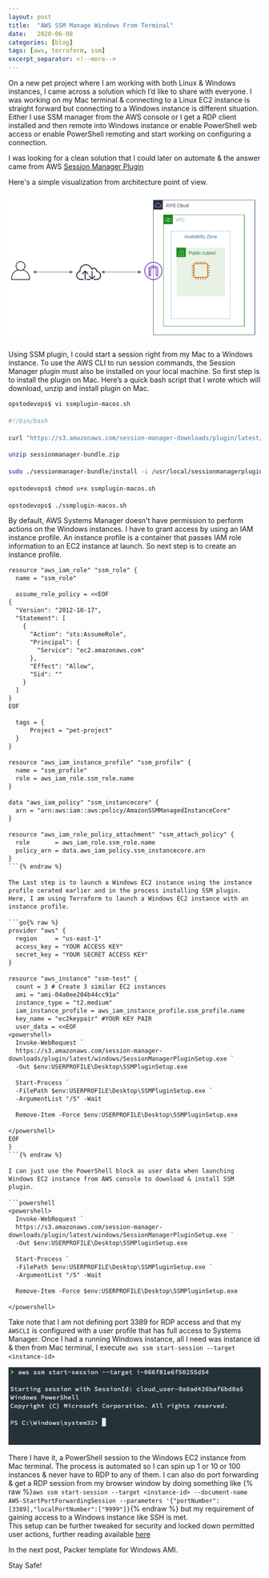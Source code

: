```yaml
---
layout: post
title:  "AWS SSM Manage Windows From Terminal"
date:   2020-06-08
categories: [blog]
tags: [aws, terraform, ssm]
excerpt_separator: <!--more-->
---
```


On a new pet project where I am working with both Linux & Windows instances, I came across a solution which I’d like to share with everyone.
I was working on my Mac terminal & connecting to a Linux EC2 instance is straight forward but connecting to a Windows instance is different situation.\
Either I use SSM manager from the AWS console or I get a RDP client installed and then remote into Windows instance or enable PowerShell web access or enable PowerShell remoting and start working on configuring a connection.

I was looking for a clean solution that I could later on automate & the answer came from AWS [Session Manager Plugin](https://docs.aws.amazon.com/systems-manager/latest/userguide/session-manager-working-with-install-plugin.html)

<!--more-->


Here's a simple visualization from architecture point of view.

![sss-start-session_1](/assets/ssm-start-session_1.PNG)

Using SSM plugin, I could start a session right from my Mac to a Windows instance.
To use the AWS CLI to run session commands, the Session Manager plugin must also be installed on your local machine. So first step is to install the plugin on Mac.
Here’s a quick bash script that I wrote which will download, unzip and install plugin on Mac.

```bash
opstodevops$ vi ssmplugin-macos.sh

#!/bin/bash

curl "https://s3.amazonaws.com/session-manager-downloads/plugin/latest/mac/sessionmanager-bundle.zip" -o "sessionmanager-bundle.zip"

unzip sessionmanager-bundle.zip

sudo ./sessionmanager-bundle/install -i /usr/local/sessionmanagerplugin -b /usr/local/bin/session-manager-plugin

opstodevops$ chmod u+x ssmplugin-macos.sh

opstodevops$ ./ssmplugin-macos.sh
```
By default, AWS Systems Manager doesn't have permission to perform actions on the Windows instances. I have to grant access by using an IAM instance profile. An instance profile is a container that passes IAM role information to an EC2 instance at launch. So next step is to create an instance profile.

```go{% raw %}
resource "aws_iam_role" "ssm_role" {
  name = "ssm_role"

  assume_role_policy = <<EOF
{
  "Version": "2012-10-17",
  "Statement": [
    {
      "Action": "sts:AssumeRole",
      "Principal": {
        "Service": "ec2.amazonaws.com"
      },
      "Effect": "Allow",
      "Sid": ""
    }
  ]
}
EOF

  tags = {
      Project = "pet-project"
  }
}

resource "aws_iam_instance_profile" "ssm_profile" {
  name = "ssm_profile"
  role = aws_iam_role.ssm_role.name
}

data "aws_iam_policy" "ssm_instancecore" {
  arn = "arn:aws:iam::aws:policy/AmazonSSMManagedInstanceCore"
}

resource "aws_iam_role_policy_attachment" "ssm_attach_policy" {
  role       = aws_iam_role.ssm_role.name
  policy_arn = data.aws_iam_policy.ssm_instancecore.arn
}
```{% endraw %}

The Last step is to launch a Windows EC2 instance using the instance profile cerated earlier and in the process installing SSM plugin. Here, I am using Terraform to launch a Windows EC2 instance with an instance profile. 

```go{% raw %} 
provider "aws" {
  region     = "us-east-1"
  access_key = "YOUR ACCESS KEY"
  secret_key = "YOUR SECRET ACCESS KEY"
}

resource "aws_instance" "ssm-test" {
  count = 3 # Create 3 similar EC2 instances
  ami = "ami-04a0ee204b44cc91a"
  instance_type = "t2.medium"
  iam_instance_profile = aws_iam_instance_profile.ssm_profile.name
  key_name = "ec2keypair" #YOUR KEY PAIR
  user_data = <<EOF
<powershell>
  Invoke-WebRequest `
  https://s3.amazonaws.com/session-manager-downloads/plugin/latest/windows/SessionManagerPluginSetup.exe `
  -Out $env:USERPROFILE\Desktop\SSMPluginSetup.exe
  
  Start-Process `
  -FilePath $env:USERPROFILE\Desktop\SSMPluginSetup.exe `
  -ArgumentList "/S" -Wait

  Remove-Item -Force $env:USERPROFILE\Desktop\SSMPluginSetup.exe

</powershell>
EOF
}
```{% endraw %}

I can just use the PowerShell block as user data when launching Windows EC2 instance from AWS console to download & install SSM plugin.

```powershell
<powershell>
  Invoke-WebRequest `
  https://s3.amazonaws.com/session-manager-downloads/plugin/latest/windows/SessionManagerPluginSetup.exe `
  -Out $env:USERPROFILE\Desktop\SSMPluginSetup.exe
  
  Start-Process `
  -FilePath $env:USERPROFILE\Desktop\SSMPluginSetup.exe `
  -ArgumentList "/S" -Wait

  Remove-Item -Force $env:USERPROFILE\Desktop\SSMPluginSetup.exe

</powershell>
```

Take note that I am not defining port 3389 for RDP access and that my `AWSCLI` is configured with a user profile that has full access to Systems Manager.
Once I had a running Windows instance, all I need was instance id & then from Mac terminal, I execute `aws ssm start-session --target <instance-id>`

![sss-start-session_1a](/assets/ssm-start-session_1a.PNG)

There I have it, a PowerShell session to the Windows EC2 instance from Mac terminal. The process is automated so I can spin up 1 or 10 or 100 instances & never have to RDP to any of them.
I can also do port forwarding & get a RDP session from my browser window by doing something like 
{% raw %}`aws ssm start-session --target <instance-id> --document-name AWS-StartPortForwardingSession --parameters '{"portNumber":[3389],"localPortNumber":["9999"]}`{% endraw %}
but my requirement of gaining access to a Windows instance like SSH is met.\
This setup can be further tweaked for security and locked down permitted user actions, further reading available [here](https://docs.aws.amazon.com/systems-manager/latest/userguide/session-manager-getting-started.html)

In the next post, Packer template for Windows AMI.

Stay Safe!